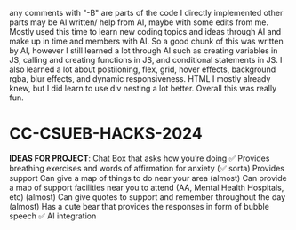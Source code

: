 any comments with "-B" are parts of the code I directly implemented other parts may be AI written/ help from AI, maybe with some edits from me.
Mostly used this time to learn new coding topics and ideas through AI and make up in time and members with AI. So a good chunk of this was written by AI, however I still learned a lot through AI such as creating variables in JS, calling and creating functions in JS, and conditional statements in JS. I also learned a lot about postiioning, flex, grid, hover effects, background rgba, blur effects, and dynamic responsiveness. HTML I mostly already knew, but I did learn to use div nesting a lot better. Overall this was really fun.

# CC-CSUEB-HACKS-2024
**IDEAS FOR PROJECT**:
Chat Box that asks how you’re doing ✅
Provides breathing exercises and words of affirmation for anxiety (✅ sorta)
Provides support 
Can give a map of things to do near your area (almost)
Can provide a map of support facilities near you to attend (AA, Mental Health Hospitals, etc) (almost)
Can give quotes to support and remember throughout the day (almost)
Has a cute bear that provides the responses in form of bubble speech ✅
AI integration
